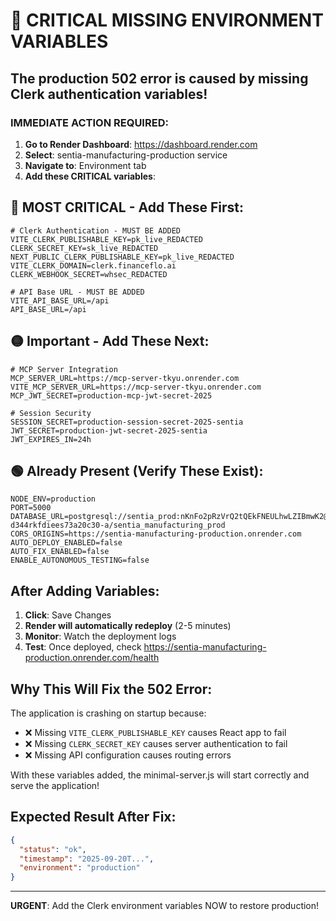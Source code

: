 # 🚨 CRITICAL MISSING ENVIRONMENT VARIABLES

## The production 502 error is caused by missing Clerk authentication variables!

### IMMEDIATE ACTION REQUIRED:

1. **Go to Render Dashboard**: https://dashboard.render.com
2. **Select**: sentia-manufacturing-production service
3. **Navigate to**: Environment tab
4. **Add these CRITICAL variables**:

## 🔴 MOST CRITICAL - Add These First:

```env
# Clerk Authentication - MUST BE ADDED
VITE_CLERK_PUBLISHABLE_KEY=pk_live_REDACTED
CLERK_SECRET_KEY=sk_live_REDACTED
NEXT_PUBLIC_CLERK_PUBLISHABLE_KEY=pk_live_REDACTED
VITE_CLERK_DOMAIN=clerk.financeflo.ai
CLERK_WEBHOOK_SECRET=whsec_REDACTED

# API Base URL - MUST BE ADDED
VITE_API_BASE_URL=/api
API_BASE_URL=/api
```

## 🟡 Important - Add These Next:

```env
# MCP Server Integration
MCP_SERVER_URL=https://mcp-server-tkyu.onrender.com
VITE_MCP_SERVER_URL=https://mcp-server-tkyu.onrender.com
MCP_JWT_SECRET=production-mcp-jwt-secret-2025

# Session Security
SESSION_SECRET=production-session-secret-2025-sentia
JWT_SECRET=production-jwt-secret-2025-sentia
JWT_EXPIRES_IN=24h
```

## 🟢 Already Present (Verify These Exist):

```env
NODE_ENV=production
PORT=5000
DATABASE_URL=postgresql://sentia_prod:nKnFo2pRzVrQ2tQEkFNEULhwLZIBmwK2@dpg-d344rkfdiees73a20c30-a/sentia_manufacturing_prod
CORS_ORIGINS=https://sentia-manufacturing-production.onrender.com
AUTO_DEPLOY_ENABLED=false
AUTO_FIX_ENABLED=false
ENABLE_AUTONOMOUS_TESTING=false
```

## After Adding Variables:

1. **Click**: Save Changes
2. **Render will automatically redeploy** (2-5 minutes)
3. **Monitor**: Watch the deployment logs
4. **Test**: Once deployed, check https://sentia-manufacturing-production.onrender.com/health

## Why This Will Fix the 502 Error:

The application is crashing on startup because:

- ❌ Missing `VITE_CLERK_PUBLISHABLE_KEY` causes React app to fail
- ❌ Missing `CLERK_SECRET_KEY` causes server authentication to fail
- ❌ Missing API configuration causes routing errors

With these variables added, the minimal-server.js will start correctly and serve the application!

## Expected Result After Fix:

```json
{
  "status": "ok",
  "timestamp": "2025-09-20T...",
  "environment": "production"
}
```

---

**URGENT**: Add the Clerk environment variables NOW to restore production!
